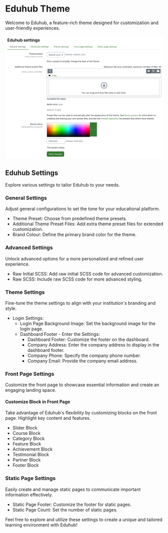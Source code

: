 # Eduhub Theme

Welcome to Eduhub, a feature-rich theme designed for customization and user-friendly experiences.

![screenshot.png](./pix/settings/screenshot.png)

## Eduhub Settings

Explore various settings to tailor Eduhub to your needs.

### General Settings

Adjust general configurations to set the tone for your educational platform.

- Theme Preset: Choose from predefined theme presets.
- Additional Theme Preset Files: Add extra theme preset files for extended customization.
- Brand Colour: Define the primary brand color for the theme.

### Advanced Settings

Unlock advanced options for a more personalized and refined user experience.

- Raw Initial SCSS: Add raw initial SCSS code for advanced customization.
- Raw SCSS: Include raw SCSS code for more advanced styling.

### Theme Settings

Fine-tune the theme settings to align with your institution's branding and style.

- Login Settings:
  - Login Page Background Image: Set the background image for the login page.
  - Dashboard Footer - Enter the Settings:
    - Dashboard Footer: Customize the footer on the dashboard.
    - Company Address: Enter the company address to display in the dashboard footer.
    - Company Phone: Specify the company phone number.
    - Company Email: Provide the company email address.

### Front Page Settings

Customize the front page to showcase essential information and create an engaging landing space.

#### Customize Block in Front Page

Take advantage of Eduhub's flexibility by customizing blocks on the front page. Highlight key content and features.

- Slider Block
- Course Block
- Category Block
- Feature Block
- Achievement Block
- Testimonial Block
- Partner Block
- Footer Block

### Static Page Settings

Easily create and manage static pages to communicate important information effectively.

- Static Page Footer: Customize the footer for static pages.
- Static Page Count: Set the number of static pages.

Feel free to explore and utilize these settings to create a unique and tailored learning environment with Eduhub!